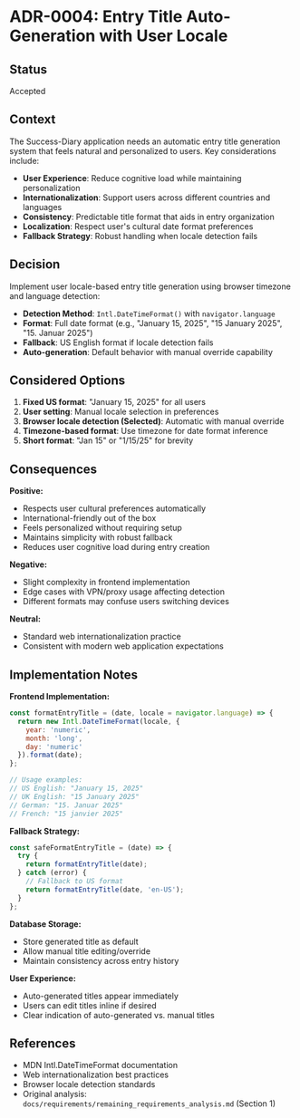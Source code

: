 # ADR-0004: Entry Title Auto-Generation with User Locale

## Status

Accepted

## Context

The Success-Diary application needs an automatic entry title generation system that feels natural and personalized to users. Key considerations include:

- **User Experience**: Reduce cognitive load while maintaining personalization
- **Internationalization**: Support users across different countries and languages
- **Consistency**: Predictable title format that aids in entry organization
- **Localization**: Respect user's cultural date format preferences
- **Fallback Strategy**: Robust handling when locale detection fails

## Decision

Implement user locale-based entry title generation using browser timezone and language detection:

- **Detection Method**: `Intl.DateTimeFormat()` with `navigator.language`
- **Format**: Full date format (e.g., "January 15, 2025", "15 January 2025", "15. Januar 2025")
- **Fallback**: US English format if locale detection fails
- **Auto-generation**: Default behavior with manual override capability

## Considered Options

1. **Fixed US format**: "January 15, 2025" for all users
2. **User setting**: Manual locale selection in preferences
3. **Browser locale detection (Selected)**: Automatic with manual override
4. **Timezone-based format**: Use timezone for date format inference
5. **Short format**: "Jan 15" or "1/15/25" for brevity

## Consequences

**Positive:**
- Respects user cultural preferences automatically
- International-friendly out of the box
- Feels personalized without requiring setup
- Maintains simplicity with robust fallback
- Reduces user cognitive load during entry creation

**Negative:**
- Slight complexity in frontend implementation
- Edge cases with VPN/proxy usage affecting detection
- Different formats may confuse users switching devices

**Neutral:**
- Standard web internationalization practice
- Consistent with modern web application expectations

## Implementation Notes

**Frontend Implementation:**
```javascript
const formatEntryTitle = (date, locale = navigator.language) => {
  return new Intl.DateTimeFormat(locale, {
    year: 'numeric',
    month: 'long', 
    day: 'numeric'
  }).format(date);
};

// Usage examples:
// US English: "January 15, 2025"
// UK English: "15 January 2025"  
// German: "15. Januar 2025"
// French: "15 janvier 2025"
```

**Fallback Strategy:**
```javascript
const safeFormatEntryTitle = (date) => {
  try {
    return formatEntryTitle(date);
  } catch (error) {
    // Fallback to US format
    return formatEntryTitle(date, 'en-US');
  }
};
```

**Database Storage:**
- Store generated title as default
- Allow manual title editing/override
- Maintain consistency across entry history

**User Experience:**
- Auto-generated titles appear immediately
- Users can edit titles inline if desired
- Clear indication of auto-generated vs. manual titles

## References

- MDN Intl.DateTimeFormat documentation
- Web internationalization best practices
- Browser locale detection standards
- Original analysis: `docs/requirements/remaining_requirements_analysis.md` (Section 1)